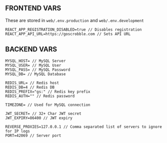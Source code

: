## FRONTEND VARS
These are stored in `web/.env.production` and `web/.env.development`

    REACT_APP_REGISTRATION_DISABLED=true // Disables registration
    REACT_APP_API_URL=https://goscrobble.com // Sets API URL


## BACKEND VARS
    MYSQL_HOST= // MySQL Server
    MYSQL_USER= // MySQL User
    MYSQL_PASS= // MySQL Password
    MYSQL_DB= // MySQL Database

    REDIS_URL= // Redis host
    REDIS_DB=4 // Redis DB
    REDIS_PREFIX="gs:" // Redis key prefix
    REDIS_AUTH="" // Redis password

    TIMEZONE= // Used for MySQL connection

    JWT_SECRET= // 32+ Char JWT secret
    JWT_EXPIRY=86400 // JWT expiry

    REVERSE_PROXIES=127.0.0.1 // Comma separated list of servers to ignore for IP logs
    PORT=42069 // Server port
